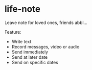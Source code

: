 # life-note
Leave note for loved ones, friends abbl...

Feature:
- Write text
- Record messages, video or audio
- Send immediately
- Send at later date
- Send on specific dates
